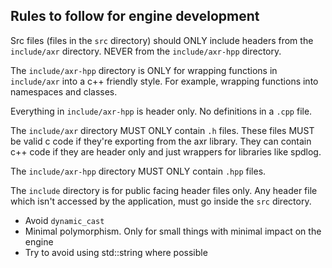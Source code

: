 ## Rules to follow for engine development

Src files (files in the `src` directory) should ONLY include headers from the `include/axr` directory.
NEVER from the `include/axr-hpp` directory.

The `include/axr-hpp` directory is ONLY for wrapping functions in `include/axr` into a c++ friendly style.
For example, wrapping functions into namespaces and classes.

Everything in `include/axr-hpp` is header only. No definitions in a `.cpp` file.

The `include/axr` directory MUST ONLY contain `.h` files. These files MUST be valid c code if they're exporting from the
axr library. They can contain c++ code if they are header only and just wrappers for libraries like spdlog.

The `include/axr-hpp` directory MUST ONLY contain `.hpp` files.

The `include` directory is for public facing header files only.
Any header file which isn't accessed by the application, must go inside the `src` directory.

- Avoid `dynamic_cast`
- Minimal polymorphism. Only for small things with minimal impact on the engine
- Try to avoid using std::string where possible